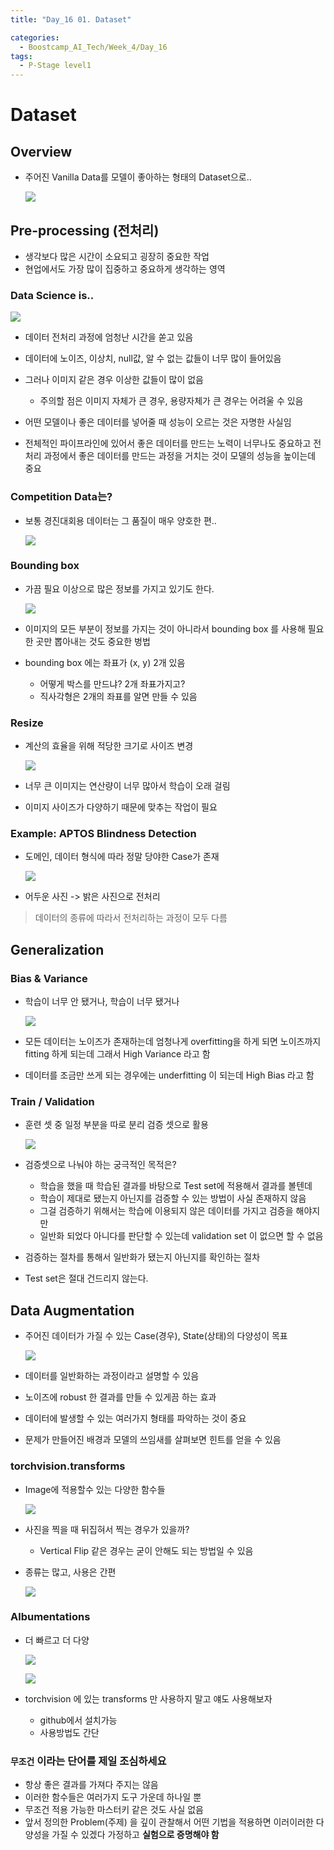 ```yaml
---
title: "Day_16 01. Dataset"

categories:
  - Boostcamp_AI_Tech/Week_4/Day_16
tags:
  - P-Stage level1
---
```


# Dataset

## Overview

- 주어진 Vanilla Data를 모델이 좋아하는 형태의 Dataset으로..

    ![]({{site.url}}/assets/images/2021-08-24-09-24-23.png)

## Pre-processing (전처리)

- 생각보다 많은 시간이 소요되고 굉장히 중요한 작업
- 현업에서도 가장 많이 집중하고 중요하게 생각하는 영역

### Data Science is..

![]({{site.url}}/assets/images/2021-08-24-09-28-38.png)

- 데이터 전처리 과정에 엄청난 시간을 쏟고 있음
- 데이터에 노이즈, 이상치, null값, 알 수 없는 값들이 너무 많이 들어있음
- 그러나 이미지 같은 경우 이상한 값들이 많이 없음
  - 주의할 점은 이미지 자체가 큰 경우, 용량자체가 큰 경우는 어려울 수 있음

- 어떤 모델이나 좋은 데이터를 넣어줄 때 성능이 오르는 것은 자명한 사실임

- 전체적인 파이프라인에 있어서 좋은 데이터를 만드는 노력이 너무나도 중요하고 전처리 과정에서 좋은 데이터를 만드는 과정을 거치는 것이 모델의 성능을 높이는데 중요

### Competition Data는?

- 보통 경진대회용 데이터는 그 품질이 매우 양호한 편..

    ![]({{site.url}}/assets/images/2021-08-24-09-34-11.png)

### Bounding box

- 가끔 필요 이상으로 많은 정보를 가지고 있기도 한다.

    ![]({{site.url}}/assets/images/2021-08-24-09-35-22.png)

- 이미지의 모든 부분이 정보를 가지는 것이 아니라서 bounding box 를 사용해 필요한 곳만 뽑아내는 것도 중요한 벙법
- bounding box 에는 좌표가 (x, y) 2개 있음
  - 어떻게 박스를 만드냐? 2개 좌표가지고?
  - 직사각형은 2개의 좌표를 알면 만들 수 있음

### Resize

- 계산의 효율을 위해 적당한 크기로 사이즈 변경

    ![]({{site.url}}/assets/images/2021-08-24-09-38-39.png)

- 너무 큰 이미지는 연산량이 너무 많아서 학습이 오래 걸림
- 이미지 사이즈가 다양하기 때문에 맞추는 작업이 필요

### Example: APTOS Blindness Detection

- 도메인, 데이터 형식에 따라 정말 당야한 Case가 존재

    ![]({{site.url}}/assets/images/2021-08-24-09-40-55.png)

- 어두운 사진 -> 밝은 사진으로 전처리

> 데이터의 종류에 따라서 전처리하는 과정이 모두 다름

## Generalization

### Bias & Variance

- 학습이 너무 안 됐거나, 학습이 너무 됐거나

    ![]({{site.url}}/assets/images/2021-08-24-09-46-30.png)

- 모든 데이터는 노이즈가 존재하는데 엄청나게 overfitting을 하게 되면 노이즈까지 fitting 하게 되는데 그래서 High Variance 라고 함
- 데이터를 조금만 쓰게 되는 경우에는 underfitting 이 되는데 High Bias 라고 함

### Train / Validation

- 훈련 셋 중 일정 부분을 따로 분리 검증 셋으로 활용

    ![]({{site.url}}/assets/images/2021-08-24-09-49-15.png)

- 검증셋으로 나눠야 하는 궁극적인 목적은?
  - 학습을 했을 때 학습된 결과를 바탕으로 Test set에 적용해서 결과를 볼텐데
  - 학습이 제대로 됐는지 아닌지를 검증할 수 있는 방법이 사실 존재하지 않음
  - 그걸 검증하기 위해서는 학습에 이용되지 않은 데이터를 가지고 검증을 해야지만 
  - 일반화 되었다 아니다를 판단할 수 있는데 validation set 이 없으면 할 수 없음
- 검증하는 절차를 통해서 일반화가 됐는지 아닌지를 확인하는 절차
- Test set은 절대 건드리지 않는다.

## Data Augmentation

- 주어진 데이터가 가질 수 있는 Case(경우), State(상태)의 다양성이 목표

    ![]({{site.url}}/assets/images/2021-08-24-09-53-05.png)

- 데이터를 일반화하는 과정이라고 설명할 수 있음
- 노이즈에 robust 한 결과를 만들 수 있게끔 하는 효과
- 데이터에 발생할 수 있는 여러가지 형태를 파악하는 것이 중요
- 문제가 만들어진 배경과 모델의 쓰임새를 살펴보면 힌트를 얻을 수 있음

### torchvision.transforms

- Image에 적용할수 있는 다양한 함수들

    ![]({{site.url}}/assets/images/2021-08-24-09-56-39.png)

- 사진을 찍을 때 뒤집혀서 찍는 경우가 있을까?
  - Vertical Flip 같은 경우는 굳이 안해도 되는 방법일 수 있음

- 종류는 많고, 사용은 간편

    ![]({{site.url}}/assets/images/2021-08-24-09-58-26.png)

### Albumentations

- 더 빠르고 더 다양

    ![]({{site.url}}/assets/images/2021-08-24-09-59-27.png)

    ![]({{site.url}}/assets/images/2021-08-24-10-00-28.png)

- torchvision 에 있는 transforms 만 사용하지 말고 얘도 사용해보자
  - github에서 설치가능
  - 사용방법도 간단

### `무조건` 이라는 단어를 제일 조심하세요

- 항상 좋은 결과를 가져다 주지는 않음
- 이러한 함수들은 여러가지 도구 가운데 하나일 뿐
- 무조건 적용 가능한 마스터키 같은 것도 사실 없음
- 앞서 정의한 Problem(주제) 을 깊이 관찰해서 어떤 기법을 적용하면 이러이러한 다양성을 가질 수 있겠다 가정하고 **실험으로 증명해야 함**






